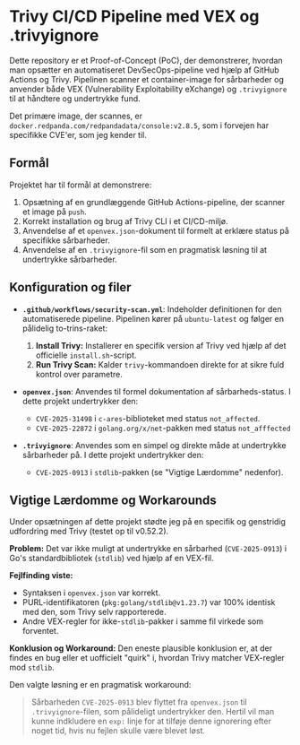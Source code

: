 # Trivy CI/CD Pipeline med VEX og .trivyignore

Dette repository er et Proof-of-Concept (PoC), der demonstrerer, hvordan man opsætter en automatiseret DevSecOps-pipeline ved hjælp af GitHub Actions og Trivy. Pipelinen scanner et container-image for sårbarheder og anvender både VEX (Vulnerability Exploitability eXchange) og `.trivyignore` til at håndtere og undertrykke fund.

Det primære image, der scannes, er `docker.redpanda.com/redpandadata/console:v2.8.5`, som i forvejen har specifikke CVE'er, som jeg kender til. 

## Formål

Projektet har til formål at demonstrere:
1.  Opsætning af en grundlæggende GitHub Actions-pipeline, der scanner et image på `push`.
2.  Korrekt installation og brug af Trivy CLI i et CI/CD-miljø.
3.  Anvendelse af et `openvex.json`-dokument til formelt at erklære status på specifikke sårbarheder.
4.  Anvendelse af en `.trivyignore`-fil som en pragmatisk løsning til at undertrykke sårbarheder.

## Konfiguration og filer

* **`.github/workflows/security-scan.yml`**: Indeholder definitionen for den automatiserede pipeline. Pipelinen kører på `ubuntu-latest` og følger en pålidelig to-trins-raket:
    1.  **Install Trivy:** Installerer en specifik version af Trivy ved hjælp af det officielle `install.sh`-script.
    2.  **Run Trivy Scan:** Kalder `trivy`-kommandoen direkte for at sikre fuld kontrol over parametre.

* **`openvex.json`**: Anvendes til formel dokumentation af sårbarheds-status. I dette projekt undertrykker den:
    * `CVE-2025-31498` i `c-ares`-biblioteket med status `not_affected`.
    * `CVE-2025-22872` i `golang.org/x/net`-pakken med status `not_afffected`

* **`.trivyignore`**: Anvendes som en simpel og direkte måde at undertrykke sårbarheder på. I dette projekt undertrykker den:
    * `CVE-2025-0913` i `stdlib`-pakken (se "Vigtige Lærdomme" nedenfor).

## Vigtige Lærdomme og Workarounds

Under opsætningen af dette projekt stødte jeg på en specifik og genstridig udfordring med Trivy (testet op til v0.52.2).

**Problem:** Det var ikke muligt at undertrykke en sårbarhed (`CVE-2025-0913`) i Go's standardbibliotek (`stdlib`) ved hjælp af en VEX-fil.

**Fejlfinding viste:**
* Syntaksen i `openvex.json` var korrekt.
* PURL-identifikatoren (`pkg:golang/stdlib@v1.23.7`) var 100% identisk med den, som Trivy selv rapporterede.
* Andre VEX-regler for ikke-`stdlib`-pakker i samme fil virkede som forventet.

**Konklusion og Workaround:**
Den eneste plausible konklusion er, at der findes en bug eller et uofficielt "quirk" i, hvordan Trivy matcher VEX-regler mod `stdlib`.

Den valgte løsning er en pragmatisk workaround:
> Sårbarheden `CVE-2025-0913` blev flyttet fra `openvex.json` til `.trivyignore`-filen, som pålideligt undertrykker den. Hertil vil man kunne indkludere en `exp:` linje for at tilføje denne ignorering efter noget tid, hvis nu fejlen skulle være blevet løst. 

